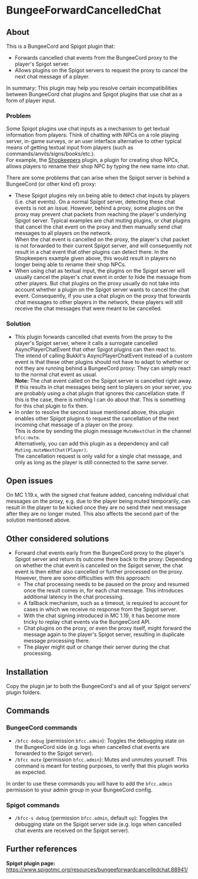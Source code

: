 # BungeeForwardCancelledChat

## About

This is a BungeeCord and Spigot plugin that:
* Forwards cancelled chat events from the BungeeCord proxy to the player's Spigot server.
* Allows plugins on the Spigot servers to request the proxy to cancel the next chat message of a player.

In summary: This plugin may help you resolve certain incompatibilities between BungeeCord chat plugins and Spigot plugins that use chat as a form of player input.

### Problem

Some Spigot plugins use chat inputs as a mechanism to get textual information from players: Think of chatting with NPCs on a role playing server, in-game surveys, or an user interface alternative to other typical means of getting textual input from players (such as commands/anvils/signs/books/etc.).  
For example, the [Shopkeepers](https://www.spigotmc.org/resources/shopkeepers.80756/) plugin, a plugin for creating shop NPCs, allows players to rename their shop NPC by typing the new name into chat.

There are some problems that can arise when the Spigot server is behind a BungeeCord (or other kind of) proxy:
* These Spigot plugins rely on being able to detect chat inputs by players (i.e. chat events). On a normal Spigot server, detecting these chat events is not an issue. However, behind a proxy, some plugins on the proxy may prevent chat packets from reaching the player's underlying Spigot server. Typical examples are chat muting plugins, or chat plugins that cancel the chat event on the proxy and then manually send chat messages to all players on the network.  
  When the chat event is cancelled on the proxy, the player's chat packet is not forwarded to their current Spigot server, and will consequently not result in a chat event that other plugins can detect there. In the Shopkeepers example given above, this would result in players no longer being able to rename their shop NPCs.
* When using chat as textual input, the plugins on the Spigot server will usually cancel the player's chat event in order to hide the message from other players. But chat plugins on the proxy usually do not take into account whether a plugin on the Spigot server wants to cancel the chat event. Consequently, if you use a chat plugin on the proxy that forwards chat messages to other players in the network, these players will still receive the chat messages that were meant to be cancelled.

### Solution

* This plugin forwards cancelled chat events from the proxy to the player's Spigot server, where it calls a surrogate cancelled AsyncPlayerChatEvent that other Spigot plugins can then react to.  
  The intend of calling Bukkit's AsyncPlayerChatEvent instead of a custom event is that these other plugins should not have to adapt to whether or not they are running behind a BungeeCord proxy: They can simply react to the normal chat event as usual.  
  **Note:** The chat event called on the Spigot server is cancelled right away. If this results in chat messages being sent to players on your server, you are probably using a chat plugin that ignores this cancellation state. If this is the case, there is nothing I can do about that. This is something for this chat plugin to fix then.
* In order to resolve the second issue mentioned above, this plugin enables other Spigot plugins to request the cancellation of the next incoming chat message of a player on the proxy.  
  This is done by sending the plugin message `MuteNextChat` in the channel `bfcc:mute`.  
  Alternatively, you can add this plugin as a dependency and call `Muting.muteNextChat(Player)`.  
  The cancellation request is only valid for a single chat message, and only as long as the player is still connected to the same server.

## Open issues

On MC 1.19.x, with the signed chat feature added, canceling individual chat messages on the proxy, e.g. due to the player being muted temporarily, can result in the player to be kicked once they are no send their next message after they are no longer muted. This also affects the second part of the solution mentioned above.

## Other considered solutions

* Forward chat events early from the BungeeCord proxy to the player's Spigot server and return its outcome there back to the proxy: Depending on whether the chat event is cancelled on the Spigot server, the chat event is then either also cancelled or further processed on the proxy. However, there are some difficulties with this approach:
  * The chat processing needs to be paused on the proxy and resumed once the result comes in, for each chat message. This introduces additional latency in the chat processing.
  * A fallback mechanism, such as a timeout, is required to account for cases in which we receive no response from the Spigot server.
  * With the chat signing introduced in MC 1.19, it has become more tricky to replay chat events via the BungeeCord API.
  * Chat plugins on the proxy, or even the proxy itself, might forward the message again to the player's Spigot server, resulting in duplicate message processing there.
  * The player might quit or change their server during the chat processing.

## Installation

Copy the plugin jar to both the BungeeCord's and all of your Spigot servers' plugin folders.

## Commands

### BungeeCord commands

* `/bfcc debug` (permission `bfcc.admin`): Toggles the debugging state on the BungeeCord side (e.g. logs when cancelled chat events are forwarded to the Spigot server).
* `/bfcc mute` (permission `bfcc.admin`): Mutes and unmutes yourself. This command is meant for testing purposes, to verify that this plugin works as expected.

In order to use these commands you will have to add the `bfcc.admin` permission to your admin group in your BungeeCord config.

### Spigot commands

* `/bfcc-s debug` (permission `bfcc.admin`, default `op`): Toggles the debugging state on the Spigot server side (e.g. logs when cancelled chat events are received on the Spigot server).

## Further references

**Spigot plugin page:** https://www.spigotmc.org/resources/bungeeforwardcancelledchat.88941/
